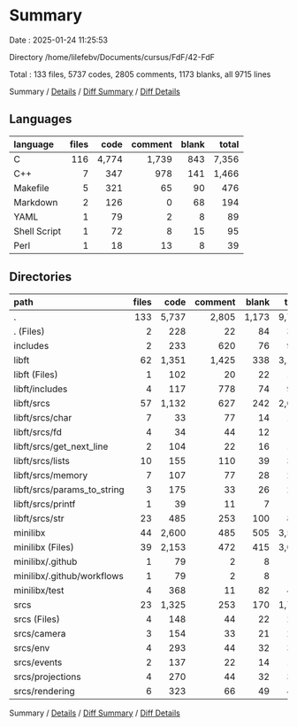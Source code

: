 # Summary

Date : 2025-01-24 11:25:53

Directory /home/lilefebv/Documents/cursus/FdF/42-FdF

Total : 133 files,  5737 codes, 2805 comments, 1173 blanks, all 9715 lines

Summary / [Details](details.md) / [Diff Summary](diff.md) / [Diff Details](diff-details.md)

## Languages
| language | files | code | comment | blank | total |
| :--- | ---: | ---: | ---: | ---: | ---: |
| C | 116 | 4,774 | 1,739 | 843 | 7,356 |
| C++ | 7 | 347 | 978 | 141 | 1,466 |
| Makefile | 5 | 321 | 65 | 90 | 476 |
| Markdown | 2 | 126 | 0 | 68 | 194 |
| YAML | 1 | 79 | 2 | 8 | 89 |
| Shell Script | 1 | 72 | 8 | 15 | 95 |
| Perl | 1 | 18 | 13 | 8 | 39 |

## Directories
| path | files | code | comment | blank | total |
| :--- | ---: | ---: | ---: | ---: | ---: |
| . | 133 | 5,737 | 2,805 | 1,173 | 9,715 |
| . (Files) | 2 | 228 | 22 | 84 | 334 |
| includes | 2 | 233 | 620 | 76 | 929 |
| libft | 62 | 1,351 | 1,425 | 338 | 3,114 |
| libft (Files) | 1 | 102 | 20 | 22 | 144 |
| libft/includes | 4 | 117 | 778 | 74 | 969 |
| libft/srcs | 57 | 1,132 | 627 | 242 | 2,001 |
| libft/srcs/char | 7 | 33 | 77 | 14 | 124 |
| libft/srcs/fd | 4 | 34 | 44 | 12 | 90 |
| libft/srcs/get_next_line | 2 | 104 | 22 | 16 | 142 |
| libft/srcs/lists | 10 | 155 | 110 | 39 | 304 |
| libft/srcs/memory | 7 | 107 | 77 | 28 | 212 |
| libft/srcs/params_to_string | 3 | 175 | 33 | 26 | 234 |
| libft/srcs/printf | 1 | 39 | 11 | 7 | 57 |
| libft/srcs/str | 23 | 485 | 253 | 100 | 838 |
| minilibx | 44 | 2,600 | 485 | 505 | 3,590 |
| minilibx (Files) | 39 | 2,153 | 472 | 415 | 3,040 |
| minilibx/.github | 1 | 79 | 2 | 8 | 89 |
| minilibx/.github/workflows | 1 | 79 | 2 | 8 | 89 |
| minilibx/test | 4 | 368 | 11 | 82 | 461 |
| srcs | 23 | 1,325 | 253 | 170 | 1,748 |
| srcs (Files) | 4 | 148 | 44 | 22 | 214 |
| srcs/camera | 3 | 154 | 33 | 21 | 208 |
| srcs/env | 4 | 293 | 44 | 32 | 369 |
| srcs/events | 2 | 137 | 22 | 14 | 173 |
| srcs/projections | 4 | 270 | 44 | 32 | 346 |
| srcs/rendering | 6 | 323 | 66 | 49 | 438 |

Summary / [Details](details.md) / [Diff Summary](diff.md) / [Diff Details](diff-details.md)